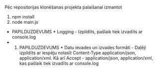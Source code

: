 Pēc repositorijas klonēšanas projekta palaišanai izmantot
  1. npm install
  2. node main.js

* PAPILDUZDEVUMS * Logging - Izpildīts, pašlaik tiek izvadīts ar console.log
* 1. PAPILDUZDEVUMS * Datu ievades un izvades formāti - Daļēji izpildīts ar iespēju nolasīt Content-Type application/json, application/xml. Kā arī Accept - application/json, application/xml, kas pašlaik tiek izvadīts ar console.log
